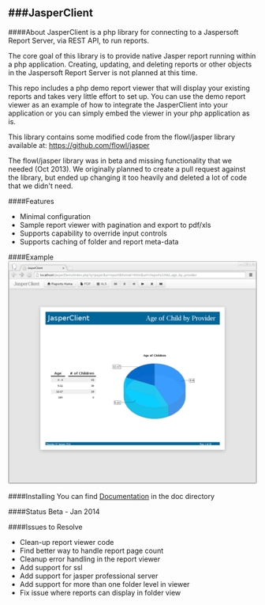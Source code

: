 ###JasperClient
--


####About
JasperClient is a php library for connecting to a Jaspersoft Report Server,
via REST API, to run reports.

The core goal of this library is to provide native Jasper report running within
a php application. Creating, updating, and deleting reports or other objects
in the Jaspersoft Report Server is not planned at this time.

This repo includes a php demo report viewer that will display your existing
reports and takes very little effort to set up.  You can use the demo report
viewer as an example of how to integrate the JasperClient into your application
or you can simply embed the viewer in your php application as is.

This library contains some modified code from the flowl/jasper library available at:
https://github.com/flowl/jasper

The flowl/jasper library was in beta and missing functionality that we needed
(Oct 2013). We originally planned to create a pull request against the library,
but ended up changing it too heavily and deleted a lot of code that we didn't
need.


####Features
* Minimal configuration
* Sample report viewer with pagination and export to pdf/xls
* Supports capability to override input controls
* Supports caching of folder and report meta-data


####Example
![JasperClient Demo](doc/img/JasperClientDemo1.png)


####Installing
You can find [Documentation](doc/install.md "Documentation") in the doc directory

####Status
Beta - Jan 2014


####Issues to Resolve
* Clean-up report viewer code
* Find better way to handle report page count
* Cleanup error handling in the report viewer
* Add support for ssl
* Add support for jasper professional server
* Add support for more than one folder level in viewer
* Fix issue where reports can display in folder view
